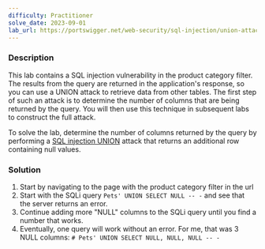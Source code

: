 ```yaml
---
difficulty: Practitioner
solve_date: 2023-09-01
lab_url: https://portswigger.net/web-security/sql-injection/union-attacks/lab-determine-number-of-columns
---
```

### Description

This lab contains a SQL injection vulnerability in the product category filter. The results from the query are returned in the application's response, so you can use a UNION attack to retrieve data from other tables. The first step of such an attack is to determine the number of columns that are being returned by the query. You will then use this technique in subsequent labs to construct the full attack.

To solve the lab, determine the number of columns returned by the query by performing a [SQL injection UNION](https://portswigger.net/web-security/sql-injection/union-attacks) attack that returns an additional row containing null values.

### Solution

1. Start by navigating to the page with the product category filter in the url
2. Start with the SQLi query `Pets' UNION SELECT NULL -- -` and see that the server returns an error.
3. Continue adding more "NULL" columns to the SQLi query until you find a number that works.
4. Eventually, one query will work without an error. For me, that was 3 NULL columns: `# Pets' UNION SELECT NULL, NULL, NULL -- -`

